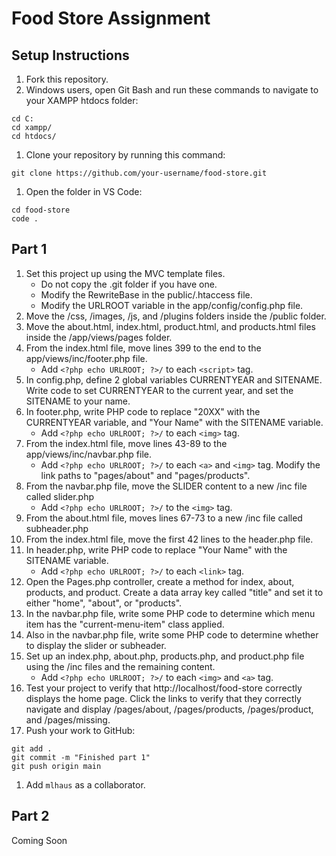 # Food Store Assignment

## Setup Instructions

1. Fork this repository.
1. Windows users, open Git Bash and run these commands to navigate to your XAMPP htdocs folder:
```
cd C:
cd xampp/
cd htdocs/
```
1. Clone your repository by running this command:
```
git clone https://github.com/your-username/food-store.git
```
1. Open the folder in VS Code:
```
cd food-store
code .
```

## Part 1

1. Set this project up using the MVC template files.
   - Do not copy the .git folder if you have one.
   - Modify the RewriteBase in the public/.htaccess file.
   - Modify the URLROOT variable in the app/config/config.php file.
1. Move the /css, /images, /js, and /plugins folders inside the /public folder.
1. Move the about.html, index.html, product.html, and products.html files inside the /app/views/pages folder.
1. From the index.html file, move lines 399 to the end to the app/views/inc/footer.php file. 
   - Add `<?php echo URLROOT; ?>/` to each `<script>` tag.
1. In config.php, define 2 global variables CURRENTYEAR and SITENAME. Write code to set CURRENTYEAR to the current year, and set the SITENAME to your name. 
1. In footer.php, write PHP code to replace "20XX" with the CURRENTYEAR variable, and "Your Name" with the SITENAME variable.
   - Add `<?php echo URLROOT; ?>/` to each `<img>` tag.
1. From the index.html file, move lines 43-89 to the app/views/inc/navbar.php file. 
   - Add `<?php echo URLROOT; ?>/` to each `<a>` and `<img>` tag. Modify the link paths to "pages/about" and "pages/products".
1. From the navbar.php file, move the SLIDER content to a new /inc file called slider.php
   - Add `<?php echo URLROOT; ?>/` to the `<img>` tag.
1. From the about.html file, moves lines 67-73 to a new /inc file called subheader.php
1. From the index.html file, move the first 42 lines to the header.php file.
1. In header.php, write PHP code to replace "Your Name" with the SITENAME variable.
   - Add `<?php echo URLROOT; ?>/` to each `<link>` tag.
1. Open the Pages.php controller, create a method for index, about, products, and product. Create a data array key called "title" and set it to either "home", "about", or "products".
1. In the navbar.php file, write some PHP code to determine which menu item has the "current-menu-item" class applied.
1. Also in the navbar.php file, write some PHP code to determine whether to display the slider or subheader.
1. Set up an index.php, about.php, products.php, and product.php file using the /inc files and the remaining content.
   - Add `<?php echo URLROOT; ?>/` to each `<img>` and `<a>` tag.
1. Test your project to verify that http://localhost/food-store correctly displays the home page. Click the links to verify that they correctly navigate and display /pages/about, /pages/products, /pages/product, and /pages/missing.
1. Push your work to GitHub:
```
git add .
git commit -m "Finished part 1"
git push origin main
```
1. Add `mlhaus` as a collaborator.

## Part 2

Coming Soon